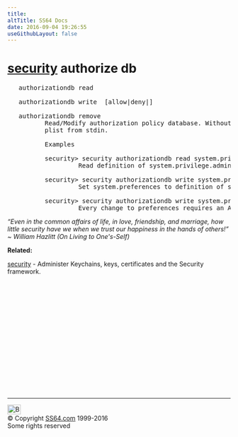 ```yaml
---
title:
altTitle: SS64 Docs
date: 2016-09-04 19:26:55
useGithubLayout: false
---
```

<!-- #BeginLibraryItem "/Library/head_osx.lbi" --><!-- #EndLibraryItem --><h1><a href="security.html">security</a> authorize db </h1> 
<pre>   authorizationdb read <right-name>

   authorizationdb write <right-name> [allow|deny|<rulename>]

   authorizationdb remove <right-name>
          Read/Modify authorization policy database. Without a rulename write will read a dictionary as a
          plist from stdin.

          Examples

          security&gt; security authorizationdb read system.privilege.admin &gt; /tmp/aewp-def
                   Read definition of system.privilege.admin right.

          security&gt; security authorizationdb write system.preferences &lt; /tmp/aewp-def
                   Set system.preferences to definition of system.privilege.admin right.

          security&gt; security authorizationdb write system.preferences authenticate-admin
                   Every change to preferences requires an Admin user to authenticate.</right-name></rulename></right-name></right-name></pre>
<p class="quote"><i>“Even in the common affairs of life, in love, friendship, and marriage, how little security have we when we trust our happiness in the hands of others!</i><i>” ~ William Hazlitt (On Living to One's-Self) </i></p>
<p><b>Related:</b></p>
<p><a href="security.html">security</a> - Administer Keychains, keys, certificates and the Security framework.</p><!-- #BeginLibraryItem "/Library/foot_osx.lbi" --><p>
<!-- OSX300 -->
<ins class="adsbygoogle" style="display:inline-block;width:300px;height:250px" data-ad-client="ca-pub-6140977852749469" data-ad-slot="1823340303"></ins>
<script>
(adsbygoogle = window.adsbygoogle || []).push({});
</script></p>
<hr>
<div id="bl" class="footer"><a href="security-authorizedb.html#"><img src="../images/top.png" width="30" height="22" alt="Back to the Top"></a></div>
<div id="br" class="footer, tagline">© Copyright <a href="../index.html">SS64.com</a> 1999-2016<br>
Some rights reserved</div><!-- #EndLibraryItem -->
